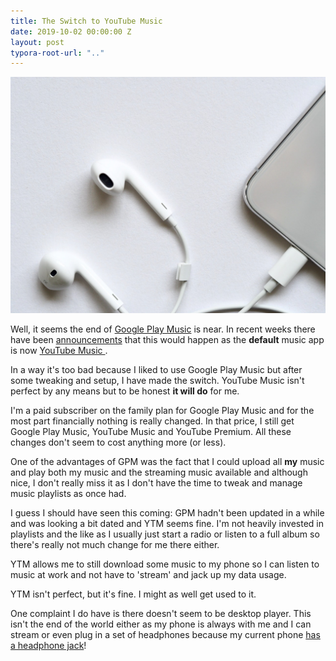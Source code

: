 ```yaml
---
title: The Switch to YouTube Music
date: 2019-10-02 00:00:00 Z
layout: post
typora-root-url: ".."
---
```


![headphones](/images/headphones.jpg)

Well, it seems the end of [Google Play Music](https://play.google.com/music/listen) is near. In recent weeks there have been [announcements](https://www.digitaltrends.com/music/what-happens-to-google-play-music-youtube-music/) that this would happen as the **default** music app is now [YouTube Music
](https://www.youtube.com/musicpremium).

In a way it's too bad because I liked to use Google Play Music but after some tweaking and setup, I have made the switch. YouTube Music isn't perfect by any means but to be honest **it will do** for me. 

I'm a paid subscriber on the family plan for Google Play Music and for the most part financially nothing is really changed. In that price, I still get Google Play Music, YouTube Music and YouTube Premium. All these changes don't seem to cost anything more (or less). 

One of the advantages of GPM was the fact that I could upload all **my** music and play both my music and the streaming music available and although nice, I don't really miss it as I don't have the time to tweak and manage music playlists as once had. 

I guess I should have seen this coming: GPM hadn't been updated in a while and was looking a bit dated and YTM seems fine. I'm not heavily invested in playlists and the like as I usually just start a radio or listen to a full album so there's really not much change for me there either. 

YTM allows me to still download some music to my phone so I can listen to music at work and not have to 'stream' and jack up my data usage. 

YTM isn't perfect, but it's fine. I might as well get used to it. 

One complaint I do have is there doesn't seem to be desktop player. This isn't the end of the world either as my phone is always with me and I can stream or even plug in a set of headphones because my current phone [has a headphone jack](https://amzn.to/2nXxHrU)!





